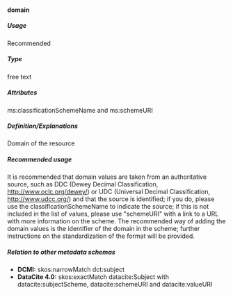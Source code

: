 #### domain
##### Usage
Recommended
##### Type
free text
##### Attributes
ms:classificationSchemeName and ms:schemeURI
##### Definition/Explanations
Domain of the resource
##### Recommended usage
It is recommended that domain values are taken from an authoritative source, such as DDC (Dewey Decimal Classification, http://www.oclc.org/dewey/) or UDC (Universal Decimal Classification, http://www.udcc.org/) and that the source is identified; if you do, please use the classificationSchemeName to indicate the source; if this is not included in the list of values, please use "schemeURI" with a link to a URL with more information on the scheme. 
The recommended way of adding the domain values is the identifier of the domain in the scheme; further instructions on the standardization of the format will be provided.
##### Relation to other metadata schemas
* **DCMI:** skos:narrowMatch dct:subject
* **DataCite 4.0:** skos:exactMatch datacite:Subject with datacite:subjectScheme, datacite:schemeURI and datacite:valueURI
